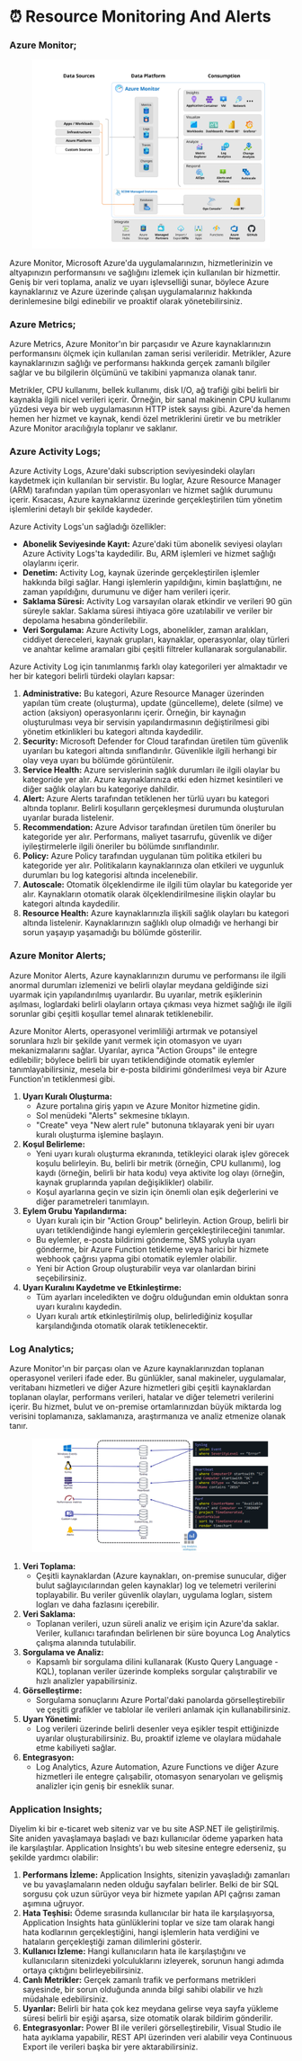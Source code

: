 # ⏰ Resource Monitoring And Alerts

### Azure Monitor;

<figure><img src="../.gitbook/assets/overview-simple-20230707-opt.svg" alt="" width="563"><figcaption></figcaption></figure>

Azure Monitor, Microsoft Azure'da uygulamalarınızın, hizmetlerinizin ve altyapınızın performansını ve sağlığını izlemek için kullanılan bir hizmettir. Geniş bir veri toplama, analiz ve uyarı işlevselliği sunar, böylece Azure kaynaklarınız ve Azure üzerinde çalışan uygulamalarınız hakkında derinlemesine bilgi edinebilir ve proaktif olarak yönetebilirsiniz.

### Azure Metrics;

Azure Metrics, Azure Monitor'ın bir parçasıdır ve Azure kaynaklarınızın performansını ölçmek için kullanılan zaman serisi verileridir. Metrikler, Azure kaynaklarınızın sağlığı ve performansı hakkında gerçek zamanlı bilgiler sağlar ve bu bilgilerin ölçümünü ve takibini yapmanıza olanak tanır.

Metrikler, CPU kullanımı, bellek kullanımı, disk I/O, ağ trafiği gibi belirli bir kaynakla ilgili nicel verileri içerir. Örneğin, bir sanal makinenin CPU kullanımı yüzdesi veya bir web uygulamasının HTTP istek sayısı gibi. Azure'da hemen hemen her hizmet ve kaynak, kendi özel metriklerini üretir ve bu metrikler Azure Monitor aracılığıyla toplanır ve saklanır.

### Azure Activity Logs;

Azure Activity Logs, Azure'daki subscription seviyesindeki olayları kaydetmek için kullanılan bir servistir. Bu loglar, Azure Resource Manager (ARM) tarafından yapılan tüm operasyonları ve hizmet sağlık durumunu içerir. Kısacası, Azure kaynaklarınız üzerinde gerçekleştirilen tüm yönetim işlemlerini detaylı bir şekilde kaydeder.

Azure Activity Logs'un sağladığı özellikler:

* **Abonelik Seviyesinde Kayıt:** Azure'daki tüm abonelik seviyesi olayları Azure Activity Logs'ta kaydedilir. Bu, ARM işlemleri ve hizmet sağlığı olaylarını içerir.
* **Denetim:** Activity Log, kaynak üzerinde gerçekleştirilen işlemler hakkında bilgi sağlar. Hangi işlemlerin yapıldığını, kimin başlattığını, ne zaman yapıldığını, durumunu ve diğer ham verileri içerir.&#x20;
* **Saklama Süresi:** Activity Log varsayılan olarak etkindir ve verileri 90 gün süreyle saklar. Saklama süresi ihtiyaca göre uzatılabilir ve veriler bir depolama hesabına gönderilebilir.
* **Veri Sorgulama:** Azure Activity Logs, abonelikler, zaman aralıkları, ciddiyet dereceleri, kaynak grupları, kaynaklar, operasyonlar, olay türleri ve anahtar kelime aramaları gibi çeşitli filtreler kullanarak sorgulanabilir.

Azure Activity Log için tanımlanmış farklı olay kategorileri yer almaktadır ve her bir kategori belirli türdeki olayları kapsar:

1. **Administrative:** Bu kategori, Azure Resource Manager üzerinden yapılan tüm create (oluşturma), update (güncelleme), delete (silme) ve action (aksiyon) operasyonlarını içerir. Örneğin, bir kaynağın oluşturulması veya bir servisin yapılandırmasının değiştirilmesi gibi yönetim etkinlikleri bu kategori altında kaydedilir.
2. **Security:** Microsoft Defender for Cloud tarafından üretilen tüm güvenlik uyarıları bu kategori altında sınıflandırılır. Güvenlikle ilgili herhangi bir olay veya uyarı bu bölümde görüntülenir.
3. **Service Health:** Azure servislerinin sağlık durumları ile ilgili olaylar bu kategoride yer alır. Azure kaynaklarınıza etki eden hizmet kesintileri ve diğer sağlık olayları bu kategoriye dahildir.
4. **Alert:** Azure Alerts tarafından tetiklenen her türlü uyarı bu kategori altında toplanır. Belirli koşulların gerçekleşmesi durumunda oluşturulan uyarılar burada listelenir.
5. **Recommendation:** Azure Advisor tarafından üretilen tüm öneriler bu kategoride yer alır. Performans, maliyet tasarrufu, güvenlik ve diğer iyileştirmelerle ilgili öneriler bu bölümde sınıflandırılır.
6. **Policy:** Azure Policy tarafından uygulanan tüm politika etkileri bu kategoride yer alır. Politikaların kaynaklarınıza olan etkileri ve uygunluk durumları bu log kategorisi altında incelenebilir.
7. **Autoscale:** Otomatik ölçeklendirme ile ilgili tüm olaylar bu kategoride yer alır. Kaynakların otomatik olarak ölçeklendirilmesine ilişkin olaylar bu kategori altında kaydedilir.
8. **Resource Health:** Azure kaynaklarınızla ilişkili sağlık olayları bu kategori altında listelenir. Kaynaklarınızın sağlıklı olup olmadığı ve herhangi bir sorun yaşayıp yaşamadığı bu bölümde gösterilir.

### Azure Monitor Alerts;

Azure Monitor Alerts, Azure kaynaklarınızın durumu ve performansı ile ilgili anormal durumları izlemenizi ve belirli olaylar meydana geldiğinde sizi uyarmak için yapılandırılmış uyarılardır. Bu uyarılar, metrik eşiklerinin aşılması, loglardaki belirli olayların ortaya çıkması veya hizmet sağlığı ile ilgili sorunlar gibi çeşitli koşullar temel alınarak tetiklenebilir.

Azure Monitor Alerts, operasyonel verimliliği artırmak ve potansiyel sorunlara hızlı bir şekilde yanıt vermek için otomasyon ve uyarı mekanizmalarını sağlar. Uyarılar, ayrıca "Action Groups" ile entegre edilebilir; böylece belirli bir uyarı tetiklendiğinde otomatik eylemler tanımlayabilirsiniz, mesela bir e-posta bildirimi gönderilmesi veya bir Azure Function'ın tetiklenmesi gibi.&#x20;

1. **Uyarı Kuralı Oluşturma:**
   * Azure portalına giriş yapın ve Azure Monitor hizmetine gidin.
   * Sol menüdeki "Alerts" sekmesine tıklayın.
   * "Create" veya "New alert rule" butonuna tıklayarak yeni bir uyarı kuralı oluşturma işlemine başlayın.
2. **Koşul Belirleme:**
   * Yeni uyarı kuralı oluşturma ekranında, tetikleyici olarak işlev görecek koşulu belirleyin. Bu, belirli bir metrik (örneğin, CPU kullanımı), log kaydı (örneğin, belirli bir hata kodu) veya aktivite log olayı (örneğin, kaynak gruplarında yapılan değişiklikler) olabilir.
   * Koşul ayarlarına geçin ve sizin için önemli olan eşik değerlerini ve diğer parametreleri tanımlayın.
3. **Eylem Grubu Yapılandırma:**
   * Uyarı kuralı için bir "Action Group" belirleyin. Action Group, belirli bir uyarı tetiklendiğinde hangi eylemlerin gerçekleştirileceğini tanımlar.
   * Bu eylemler, e-posta bildirimi gönderme, SMS yoluyla uyarı gönderme, bir Azure Function tetikleme veya harici bir hizmete webhook çağrısı yapma gibi otomatik eylemler olabilir.
   * Yeni bir Action Group oluşturabilir veya var olanlardan birini seçebilirsiniz.
4. **Uyarı Kuralını Kaydetme ve Etkinleştirme:**
   * Tüm ayarları inceledikten ve doğru olduğundan emin olduktan sonra uyarı kuralını kaydedin.
   * Uyarı kuralı artık etkinleştirilmiş olup, belirlediğiniz koşullar karşılandığında otomatik olarak tetiklenecektir.

### Log Analytics;

Azure Monitor'ın bir parçası olan ve Azure kaynaklarınızdan toplanan operasyonel verileri ifade eder. Bu günlükler, sanal makineler, uygulamalar, veritabanı hizmetleri ve diğer Azure hizmetleri gibi çeşitli kaynaklardan toplanan olaylar, performans verileri, hatalar ve diğer telemetri verilerini içerir. Bu hizmet, bulut ve on-premise ortamlarınızdan büyük miktarda log verisini toplamanıza, saklamanıza, araştırmanıza ve analiz etmenize olanak tanır.&#x20;

<figure><img src="../.gitbook/assets/image (1) (1) (1) (1) (1) (1) (1) (1).png" alt=""><figcaption></figcaption></figure>

1. **Veri Toplama:**
   * Çeşitli kaynaklardan (Azure kaynakları, on-premise sunucular, diğer bulut sağlayıcılarından gelen kaynaklar) log ve telemetri verilerini toplayabilir. Bu veriler güvenlik olayları, uygulama logları, sistem logları ve daha fazlasını içerebilir.
2. **Veri Saklama:**
   * Toplanan verileri, uzun süreli analiz ve erişim için Azure'da saklar. Veriler, kullanıcı tarafından belirlenen bir süre boyunca Log Analytics çalışma alanında tutulabilir.
3. **Sorgulama ve Analiz:**
   * Kapsamlı bir sorgulama dilini kullanarak (Kusto Query Language - KQL), toplanan veriler üzerinde kompleks sorgular çalıştırabilir ve hızlı analizler yapabilirsiniz.
4. **Görselleştirme:**
   * Sorgulama sonuçlarını Azure Portal'daki panolarda görselleştirebilir ve çeşitli grafikler ve tablolar ile verileri anlamak için kullanabilirsiniz.
5. **Uyarı Yönetimi:**
   * Log verileri üzerinde belirli desenler veya eşikler tespit ettiğinizde uyarılar oluşturabilirsiniz. Bu, proaktif izleme ve olaylara müdahale etme kabiliyeti sağlar.
6. **Entegrasyon:**
   * Log Analytics, Azure Automation, Azure Functions ve diğer Azure hizmetleri ile entegre çalışabilir, otomasyon senaryoları ve gelişmiş analizler için geniş bir esneklik sunar.

### Application Insights;

Diyelim ki bir e-ticaret web siteniz var ve bu site ASP.NET ile geliştirilmiş. Site aniden yavaşlamaya başladı ve bazı kullanıcılar ödeme yaparken hata ile karşılaştılar. Application Insights'ı bu web sitesine entegre ederseniz, şu şekilde yardımcı olabilir:

1. **Performans İzleme:** Application Insights, sitenizin yavaşladığı zamanları ve bu yavaşlamaların neden olduğu sayfaları belirler. Belki de bir SQL sorgusu çok uzun sürüyor veya bir hizmete yapılan API çağrısı zaman aşımına uğruyor.
2. **Hata Teşhisi:** Ödeme sırasında kullanıcılar bir hata ile karşılaşıyorsa, Application Insights hata günlüklerini toplar ve size tam olarak hangi hata kodlarının gerçekleştiğini, hangi işlemlerin hata verdiğini ve hataların gerçekleştiği zaman dilimlerini gösterir.
3. **Kullanıcı İzleme:** Hangi kullanıcıların hata ile karşılaştığını ve kullanıcıların sitenizdeki yolculuklarını izleyerek, sorunun hangi adımda ortaya çıktığını belirleyebilirsiniz.
4. **Canlı Metrikler:** Gerçek zamanlı trafik ve performans metrikleri sayesinde, bir sorun olduğunda anında bilgi sahibi olabilir ve hızlı müdahale edebilirsiniz.
5. **Uyarılar:** Belirli bir hata çok kez meydana gelirse veya sayfa yükleme süresi belirli bir eşiği aşarsa, size otomatik olarak bildirim gönderilir.
6. **Entegrasyonlar:** Power BI ile verileri görselleştirebilir, Visual Studio ile hata ayıklama yapabilir, REST API üzerinden veri alabilir veya Continuous Export ile verileri başka bir yere aktarabilirsiniz.



